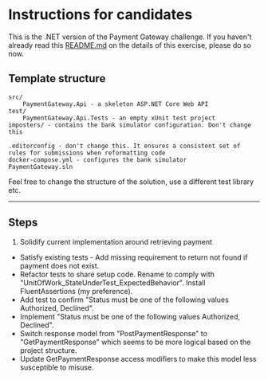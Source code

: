 # Instructions for candidates

This is the .NET version of the Payment Gateway challenge. If you haven't already read this [README.md](https://github.com/cko-recruitment/) on the details of this exercise, please do so now. 

## Template structure
```
src/
    PaymentGateway.Api - a skeleton ASP.NET Core Web API
test/
    PaymentGateway.Api.Tests - an empty xUnit test project
imposters/ - contains the bank simulator configuration. Don't change this

.editorconfig - don't change this. It ensures a consistent set of rules for submissions when reformatting code
docker-compose.yml - configures the bank simulator
PaymentGateway.sln
```

Feel free to change the structure of the solution, use a different test library etc.

-------------------

## Steps
1. Solidify current implementation around retrieving payment
- Satisfy existing tests - Add missing requirement to return not found if payment does not exist.
- Refactor tests to share setup code. Rename to comply with "UnitOfWork_StateUnderTest_ExpectedBehavior". Install FluentAssertions (my preference).
- Add test to confirm "Status must be one of the following values Authorized, Declined".
- Implement "Status must be one of the following values Authorized, Declined".
- Switch response model from "PostPaymentResponse" to "GetPaymentResponse" which seems to be more logical based on the project structure.
- Update GetPaymentResponse access modifiers to make this model less susceptible to misuse.